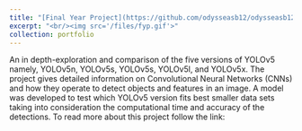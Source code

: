 ```yaml
---
title: "[Final Year Project](https://github.com/odysseasb12/odysseasb12.github.io/blob/master/files/annotated-FInal%20Submission%20FYP-1.pdf)"
excerpt: "<br/><img src='/files/fyp.gif'>"
collection: portfolio
---
```


An in depth-exploration and comparison of the five versions of YOLOv5 namely, YOLOv5n, YOLOv5s, YOLOv5s, YOLOv5l, and YOLOv5x. The project gives detailed information on Convolutional Neural Networks (CNNs) and how they operate to detect objects and features in an image. A model was developed to test which YOLOv5 version fits best smaller data sets taking into consideration the computational time and accuracy of the detections. To read more about this project follow the link:
